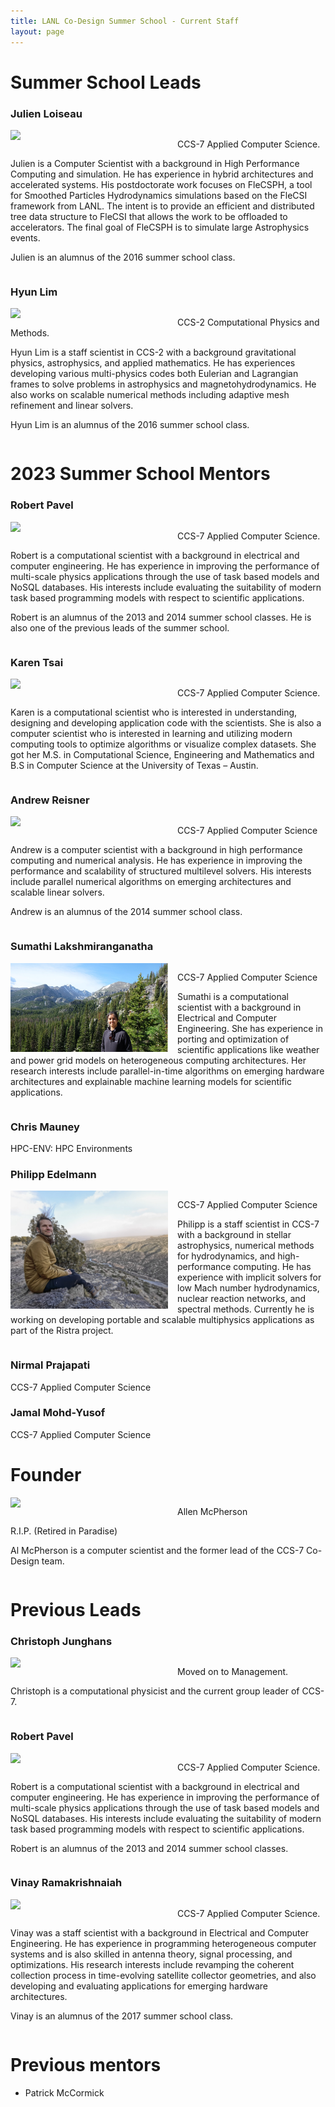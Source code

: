 ```yaml
---
title: LANL Co-Design Summer School - Current Staff
layout: page
---
```




<h1> Summer School Leads </h1>

### Julien Loiseau
<div style="display:inline-block">
<img src="images/jloiseau_climbing.jpg" style="margin-right:15px; width: 50%; float: left;"/>

CCS-7 Applied Computer Science.<br>

Julien is a Computer Scientist with a background in High Performance Computing and simulation. He has experience in hybrid architectures and accelerated systems.  His postdoctorate work focuses on FleCSPH, a tool for Smoothed Particles Hydrodynamics simulations based on the FleCSI framework from LANL.  The intent is to provide an efficient and distributed tree data structure to FleCSI that allows the work to be offloaded to accelerators. The final goal of FleCSPH is to simulate large Astrophysics events. <br>

Julien is an alumnus of the 2016 summer school class.
</div>

### Hyun Lim

<div style="display:inline-block">
<img src="images/hlim_ment.jpg" style="margin-right:15px; width: 50%; float: left;"/>

CCS-2 Computational Physics and Methods. <br>

Hyun Lim is a staff scientist in CCS-2 with a background gravitational physics, astrophysics, and applied mathematics. He has experiences developing various multi-physics codes both Eulerian and Lagrangian frames to solve problems in astrophysics and magnetohydrodynamics. He also works on scalable numerical methods including adaptive mesh refinement and linear solvers. <br>

Hyun Lim is an alumnus of the 2016 summer school class.
</div>

<h1> 2023 Summer School Mentors </h1>

### Robert Pavel

<div style="display:inline-block">
<img src="images/rspLead.jpg" style="margin-right:15px; width: 50%; float: left;"/>

CCS-7 Applied Computer Science. <br>

Robert is a computational scientist with a background in electrical and computer engineering. He has experience in improving the performance of multi-scale physics applications through the use of task based models and NoSQL databases. His interests include evaluating the suitability of modern task based programming models with respect to scientific applications. <br>

Robert is an alumnus of the 2013 and 2014 summer school classes. He is also one of the previous leads of the summer school.

</div>


### Karen Tsai

<div style="display:inline-block">
<img src="images/ktsai.jpg" style="margin-right:15px; width: 50%; float: left;"/>

CCS-7 Applied Computer Science. <br>

Karen is a computational scientist who is interested in understanding, designing and developing application code with the scientists. She is also a computer scientist who is interested in learning and utilizing modern computing tools to optimize algorithms or visualize complex datasets. She got her M.S. in Computational Science, Engineering and Mathematics and B.S in Computer Science at the University of Texas – Austin.
 

</div>

### Andrew Reisner

<div style="display:inline-block">
<img src="images/reisner_ment.jpg" style="margin-right:15px; width: 50%; float: left;"/>

CCS-7 Applied Computer Science

Andrew is a computer scientist with a background in high performance
computing and numerical analysis.  He has experience in improving the
performance and scalability of structured multilevel solvers.  His
interests include parallel numerical algorithms on emerging
architectures and scalable linear solvers.

Andrew is an alumnus of the 2014 summer school class.

</div>

### Sumathi Lakshmiranganatha

<div style="display:inline-block">
<img src="images/Sumathi.png" style="margin-right:15px; width: 50%; float: left;"/>

CCS-7 Applied Computer Science

Sumathi is a computational scientist with a background in Electrical and Computer Engineering. She has experience in porting and optimization of scientific applications like weather and power grid models on heterogeneous computing architectures. Her research interests include parallel-in-time algorithms on emerging hardware architectures and explainable machine learning models for scientific applications.

</div>

### Chris Mauney

<!-- <div style="display:inline-block">
<img src="images/nirmal.jpeg" style="margin-right:15px; width: 50%; float: left;"/> -->
HPC-ENV: HPC Environments
<!-- </div> -->

### Philipp Edelmann

<div style="display:inline-block">
<img src="images/philipp.jpeg" style="margin-right:15px; width: 50%; float: left;"/>

CCS-7 Applied Computer Science

Philipp is a staff scientist in CCS-7 with a background in stellar
astrophysics, numerical methods for hydrodynamics, and high-performance
computing. He has experience with implicit solvers for low Mach number
hydrodynamics, nuclear reaction networks, and spectral methods.
Currently he is working on developing portable and scalable multiphysics
applications as part of the Ristra project.

</div>


### Nirmal Prajapati

<!-- <div style="display:inline-block">
<img src="images/nirmal.jpeg" style="margin-right:15px; width: 50%; float: left;"/> -->
CCS-7 Applied Computer Science
<!-- </div> -->

### Jamal Mohd-Yusof

<!-- <div style="display:inline-block">
<img src="images/nirmal.jpeg" style="margin-right:15px; width: 50%; float: left;"/> -->
CCS-7 Applied Computer Science
<!-- </div> -->


<!-- 
### Reid Priedhorsky
![](images/reidp.jpg)

HPC-ENV HPC Environments

Reid is a staff scientist at Los Alamos National Laboratory. Prior to Los Alamos, he was a research staff member at IBM Research. He holds a Ph.D. in computer science from the University of Minnesota and a B.A., also in computer science, from Macalester College.

His work focuses on large-scale data analysis from both systems and applications perspectives. Recent lines of research include using social media and web traffic to monitor and forecast the spread of disease as well as developing technology to bring data-intensive computing and user-defined software stacks to existing high-performance computing systems.

In his spare time, he enjoys reading, bicycling, hiking (especially in the mountains and deserts of the American West), tinkering with things, photography, and hanging out with his wife and sons.

### Wesley Paul Even

CCS-2 Computational Physics and Methods

### Tim Randles

HPC-DES HPC Design

### Joshua C Dolence

CCS-2 Computational Physics and Methods



### Li-Ta (Ollie) Lo

CCS-7 Applied Computer Science

Li-Ta Lo a.k.a Ollie received a B.S. in Physics from National Chung-Hsing University in 1995 and a M.S. in Applied Mechanics from National Taiwan University in 1997. He joined Los Alamos National Laboratory in 2003, after working in the semiconductor industry for 4 years. As a multi-disciplined, multi-cultured person, he has enjoyed working with several teams and a diverse set of projects during his career at LANL. His current research interest includes data science, large-scale visualization and analysis, data-parallel programming and software engineering for scientific computing.


### Allen McPherson
![](images/mcpherson.jpg)

CCS-7 Applied Computer Science

Al is a semi-retired computer scientist working part-time as an Associate Staff Member on the BEE
project. Prior to retiring in 2015 Al was the CoDesign Team Lead and founder
of the Los Alamos CoDesign Summer School. Al's current
technical interest is the potential application of elastic, industrial-scale,
cloud technologies to HPC. In his (copious) spare time Al enjoys cooking,
hiking, and traveling with his lovely wife.

### Irina Sagert

CCS-2 Computational Physics and Methods

### Andrew Gaspar
![](images/agaspar.jpg)

CCS-7 Applied Computer Science

Andrew Gaspar is a Computer Scientist in CCS-7 with a focus on Software Engineering. He has a Computer Engineering B.Sc. from the University of Nebraska – Lincoln. After graduating in 2014, he worked at Microsoft on the Network Driver stack in Windows 10, collaborating on a next generation network device driver API geared towards high-throughput network cards. In 2017, he joined Los Alamos. He now works on code modernization efforts in Los Alamos’ established, high-value Eulerian codes, primarily on adoption of C++14 and Kokkos. He also has an interest in the Rust programming language, and researching applications of it to High Performance Computing.

### Sam Jones

CCS-2 Computational Physics and Methods

### Irina Demeshko
![](images/irina.jpg)

CCS-7 Applied Computer Science

Irina is a computational scientist the Co-Design Team. Her current research work is currently focused on integrating task-based run-time systems into several software projects at LANL, but, in general, her research interests lay around new HPC technologies in application to large-scale scientific simulation codes.

### Patricia (Pat) Grubel
![](images/grubel.png)

CCS-7 Applied Computer Science

Pat is a postdoctoral research associate in the Co-design Team. She has a background in electrical and computer engineering, future architectures, and performance analysis of task basked runtime systems.  Her current interests lie in modeling and performance optimization of applications using task based systems, cloud computing technologies, and benchmarking new architectures.


### Jonah Miller
![](images/jm-horseshoe-bend.jpg)


LANL CNLS Fellow, CCS-2 Computational Physics and Methods
 
Jonah is a computational physicist focusing on relativistic astrophysics. He has experience in scaleable algorithms and methods for astrophysics as well as on integrating complicated microphysics with large fluid codes. His PhD work focused on developing new methods for general relativity simulations. And his postdoctorate work focuses on combining general relativity, highly magnetized plasmas, and neutrino radiation physics to model what happens when two neutron stars merge.
 
Jonah is an alumnus of the 2016 summer school class
 
 

### David Gunter
![](images/gunter.jpg)

CCS-7 Applied Computer Science

David is former computational physicist working in the fields of condensed matter and electromagnetic computations. He now devotes his time to exploring novel algorithms, architectures, and programming models to help solve some of LANL's most pressing computational needs. He is a member of the IC Application Performance Team as well as the Future Architectures Team within CCS-7.

### Chris Malone
![](images/malone.jpg)

XCP-1 Lagrangian Applications

Chris is a computational scientist with a background in astrophysics. In particular, his interests lie in numerical modelling of astrophysical explosions driven by turbulent flow coupled to thermonuclear reactions, such as Type Ia supernovae and Type I X-ray bursts.  In recent years, his focus has been on high-energy physics in general, with applications and development on modern computing architectures.

### Marc Charest
![](images/Marc_Charest.jpg)

XCP-1 Lagrangian Applications

Marc's current research focuses on developing highly-scalable algorithms for multi-material and multi-physics problems that are specifically designed for next-generation computer architectures.  More specifically, he is developing/implementing advanced remapping strategies for arbitrary polygonal meshes.  Prior research at LANL focused on developing high-order methods for Eulerian and ALE hydrodynamics that can be used in conjunction with adaptive mesh refinement and unstructured grids.
-->


<h1> Founder </h1>

<div style="display:inline-block">
<img src="images/al-1.jpg" style="margin-right:15px; width: 50%; float: left;"/>

Allen McPherson <br>

R.I.P. (Retired in Paradise) <br>

Al McPherson is a computer scientist and the former lead of the CCS-7 Co-Design team.

</div>

<h1> Previous Leads </h1>

### Christoph Junghans

<div style="display:inline-block">
<img src="images/junghans.jpg" style="margin-right:15px; width: 50%; float: left;"/>

Moved on to Management. <br>

Christoph is a computational physicist and the current group leader of CCS-7.

</div>

### Robert Pavel

<div style="display:inline-block">
<img src="images/rspLead.jpg" style="margin-right:15px; width: 50%; float: left;"/>


CCS-7 Applied Computer Science. <br>

Robert is a computational scientist with a background in electrical and computer engineering. He has experience in improving the performance of multi-scale physics applications through the use of task based models and NoSQL databases. His interests include evaluating the suitability of modern task based programming models with respect to scientific applications. <br>

Robert is an alumnus of the 2013 and 2014 summer school classes.

</div>

### Vinay Ramakrishnaiah

<div style="display:inline-block">
<img src="images/Vinay.JPG" style="margin-right:15px; width: 50%; float: left;"/>

CCS-7 Applied Computer Science. <br>

Vinay was a staff scientist with a background in Electrical and Computer Engineering. He has experience in programming heterogeneous computer systems and is also skilled in antenna theory, signal processing, and optimizations. His research interests include revamping the coherent collection process in time-evolving satellite collector geometries, and also developing and evaluating applications for emerging hardware architectures. <br>

Vinay is an alumnus of the 2017 summer school class.

</div>

<h1> Previous mentors </h1>

<!-- ## 2022 -->
- Patrick McCormick

